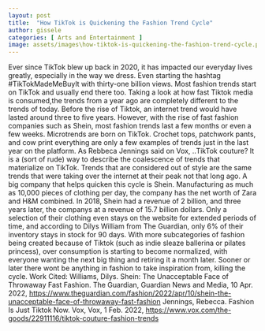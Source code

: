 ```yaml
---
layout: post
title:  "How TikTok is Quickening the Fashion Trend Cycle"
author: gissele
categories: [ Arts and Entertainment ]
image: assets/images\how-tiktok-is-quickening-the-fashion-trend-cycle.png
---
```


Ever since TikTok blew up back in 2020, it has impacted our everyday lives greatly,  especially in the way we dress. Even starting the hashtag #TikTokMadeMeBuyIt with thirty-one billion views. Most fashion trends start on TikTok and usually end there too. Taking a look at how fast Tiktok media is consumed,the trends from a year ago are completely different to the trends of today. Before the rise of Tiktok, an internet trend would have lasted around three to five years. However, with the rise of fast fashion companies such as Shein, most fashion trends last a few months or even a few weeks. 
Microtrends are born on TikTok. Crochet tops, patchwork pants, and cow print everything are only a few examples of trends just in the last year on the platform. As Rebbeca Jennings said on Vox, ..TikTok couture? It is a (sort of rude) way to describe the coalescence of trends that materialize on TikTok. Trends that are considered out of style are the same trends that were taking over the internet at their peak not that long ago. A big company that helps quicken this cycle is Shein. Manufacturing as much as 10,000 pieces of clothing per day, the company has the net worth of  Zara and H&M combined. In 2018, Shein had a revenue of 2 billion, and three years later, the companys at a revenue of 15.7 billion dollars. Only a selection of their clothing even stays on the website for extended periods of time, and according to Dilys William from The Guardian, only 6% of their inventory stays in stock for 90 days. 
With more subcategories of fashion being created because of Tiktok (such as indie sleaze ballerina or pilates princess), over consumption is starting to become normalized, with everyone wanting the next big thing and retiring it a month later. Sooner or later there wont be anything in fashion to take inspiration from, killing the cycle.
Work Cited:
Williams, Dilys. Shein: The Unacceptable Face of Throwaway Fast Fashion. The Guardian, Guardian News and Media, 10 Apr. 2022, https://www.theguardian.com/fashion/2022/apr/10/shein-the-unacceptable-face-of-throwaway-fast-fashion
Jennings, Rebecca. Fashion Is Just Tiktok Now. Vox, Vox, 1 Feb. 2022, https://www.vox.com/the-goods/22911116/tiktok-couture-fashion-trends


